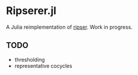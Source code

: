 # Ripserer.jl

A Julia reimplementation of [ripser](https://github.com/Ripser/ripser). Work in progress.

## TODO

* thresholding
* representative cocycles
